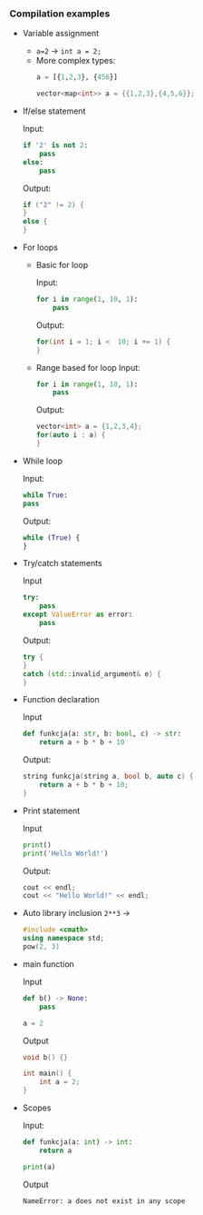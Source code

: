 ### Compilation examples
- Variable assignment
    - `a=2` -> `int a = 2;`
    - More complex types:   
        ```python
        a = [{1,2,3}, {456}]
        ```
        ```c++
        vector<map<int>> a = {{1,2,3},{4,5,6}};
        ```

- If/else statement

  Input:
    ```python
    if '2' is not 2:
        pass
    else:
        pass
    ```
    Output:
    ```c++
    if ("2" != 2) {
    }
    else {
    }
    ```

- For loops
    - Basic for loop
  
        Input:
        ```python
        for i in range(1, 10, 1):
            pass
        ```
        Output:
      ```c++
      for(int i = 1; i <  10; i += 1) {
      }
      ```
    - Range based for loop
        Input:
        ```python
        for i in range(1, 10, 1):
            pass
        ```
        Output:
        ```c++
        vector<int> a = {1,2,3,4};
        for(auto i : a) {
        }
        ```

- While loop

    Input:
    ```python
    while True:
    pass
    ```
    Output:
    ```python
    while (True) {
    }
    ```
- Try/catch statements

    Input
    ```python
    try:
        pass
    except ValueError as error:
        pass
    ```
    Output:
    ```c++
    try {
    }
    catch (std::invalid_argument& e) {
    }
    ```

- Function declaration

    Input
    ```python
    def funkcja(a: str, b: bool, c) -> str:
        return a + b * b + 10
    ```
    Output:
    ```c++
    string funkcja(string a, bool b, auto c) {
        return a + b * b + 10;
    }
    ```

- Print statement

    Input
    ```python
    print()
    print('Hello World!')
    ```
    Output:
    ```c++
    cout << endl;
    cout << "Hello World!" << endl;
    ```

- Auto library inclusion
    `2**3` -> 
    ```c++
    #include <cmath>
    using namespace std;
    pow(2, 3)
    ```

- main function 

    Input
    ```python
    def b() -> None:
        pass

    a = 2
    ```
    Output
    ```c++
    void b() {}

    int main() {
        int a = 2;
    }
    ```

- Scopes

    Input:
    ```python
    def funkcja(a: int) -> int:
        return a

    print(a)
    ```
    Output
    ```
    NameError: a does not exist in any scope
    ```
